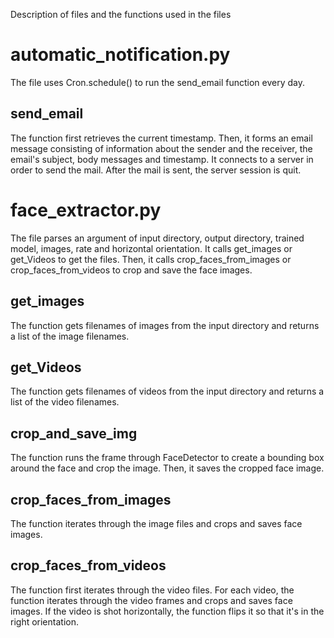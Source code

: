 Description of files and the functions used in the files

# automatic_notification.py
The file uses Cron.schedule() to run the send_email function every day.
## send_email
The function first retrieves the current timestamp. Then, it forms an email message consisting of information about the sender and the receiver, the email's subject, body messages and timestamp. It connects to a server in order to send the mail. After the mail is sent, the server session is quit.

# face_extractor.py
The file parses an argument of input directory, output directory, trained model, images, rate and horizontal orientation. It calls get_images or get_Videos to get the files. Then, it calls crop_faces_from_images or crop_faces_from_videos to crop and save the face images.
## get_images
The function gets filenames of images from the input directory and returns a list of the image filenames.
## get_Videos
The function gets filenames of videos from the input directory and returns a list of the video filenames.
## crop_and_save_img
The function runs the frame through FaceDetector to create a bounding box around the face and crop the image. Then, it saves the cropped face image.
## crop_faces_from_images
The function iterates through the image files and crops and saves face images.
## crop_faces_from_videos
The function first iterates through the video files. For each video, the function iterates through the video frames and crops and saves face images. If the video is shot horizontally, the function flips it so that it's in the right orientation.
